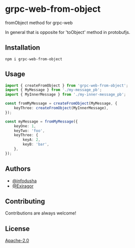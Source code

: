 # grpc-web-from-object
fromObject method for grpc-web

In general that is opposite for 'toObject' method in protobufjs.

## Installation
`npm i grpc-web-from-object`

## Usage
```typescript
import { createFromObject } from 'grpc-web-from-object';
import { MyMessage } from './my-message_pb';
import { MyInnerMessage } from './my-inner-message_pb';

const fromMyMessage = createFromObject(MyMessage, {
    keyThree: createFromObject(MyInnerMessage),
});

const myMessage = fromMyMessage({
    keyOne: 1,
    keyTwo: 'foo',
    keyThree: {
        keyA: 2,
        keyB: 'bar',
    },
});
```

## Authors
- [@infodusha](https://github.com/infodusha)
- [@Exiragor](https://github.com/Exiragor)

## Contributing
Contributions are always welcome!

## License
[Apache-2.0](https://choosealicense.com/licenses/apache-2.0/)
